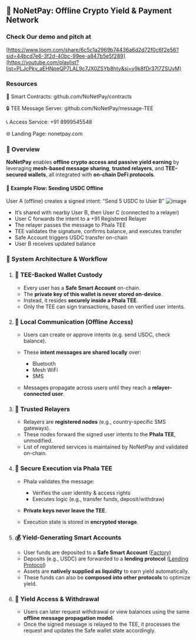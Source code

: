 
## 📡 NoNetPay: Offline Crypto Yield & Payment Network


### Check Our demo and pitch at
[https://www.loom.com/share/6c5c1a2969b74436a6d2d72f0c6f2e56?sid=44bcd7e6-3f2d-40bc-99ee-a847b5e5f289](https://youtube.com/playlist?list=PLJcPkv_aEHNpeQP7LAL9c7JX0ZSYb8hty&si=y9k8fDr37l7ZSUvM) 

### Resources
🔗 Smart Contracts: github.com/NoNetPay/contracts

🔒 TEE Message Server: github.com/NoNetPay/message-TEE

📞 Access Service: +91 8999545548

🌐 Landing Page: nonetpay.com

### 🔧 Overview

**NoNetPay** enables **offline crypto access and passive yield earning** by leveraging **mesh-based message sharing**, **trusted relayers**, and **TEE-secured wallets**, all integrated with **on-chain DeFi protocols**.

#### 🧬 Example Flow: Sending USDC Offline
User A (offline) creates a signed intent:
“Send 5 USDC to User B”
![image](https://github.com/user-attachments/assets/4c607b27-dad5-4dab-bcab-c05c9a6608f8)

- It’s shared with nearby User B, then User C (connected to a relayer)
- User C forwards the intent to a +91 Registered Relayer
- The relayer passes the message to Phala TEE
- TEE validates the signature, confirms balance, and executes transfer
- Safe Account triggers USDC transfer on-chain
- User B receives updated balance


### 🧩 System Architecture & Workflow

1. ### 🔐 TEE-Backed Wallet Custody

   * Every user has a **Safe Smart Account** on-chain.
   * The **private key of this wallet is never stored on-device**.
   * Instead, it resides **securely inside a Phala TEE**.
   * Only the TEE can sign transactions, based on verified user intents.

2. ### 📲 Local Communication (Offline Access)

   * Users can create or approve intents (e.g. send USDC, check balance).
   * These **intent messages are shared locally** over:

     * Bluetooth
     * Mesh WiFi
     * SMS
   * Messages propagate across users until they reach a **relayer-connected user**.

3. ### 🔁 Trusted Relayers

   * Relayers are **registered nodes** (e.g., country-specific SMS gateways).
   * These nodes forward the signed user intents to the **Phala TEE**, unmodified.
   * List of registered services is maintained by NoNetPay and validated on-chain.

4. ### 🧠 Secure Execution via Phala TEE

   * Phala validates the message:

     * Verifies the user identity & access rights
     * Executes logic (e.g., transfer funds, deposit/withdraw)
   * **Private keys never leave the TEE**.
   * Execution state is stored in **encrypted storage**.

5. ### 💰 Yield-Generating Smart Accounts

   * User funds are deposited to a **Safe Smart Account**
     ([Factory](https://pharosscan.xyz/address/0x3a689E0bB15655Dd71312AaD8BB734c434193F3b))
   * Deposits (e.g., USDC) are forwarded to a **lending protocol**
     ([Lending Protocol](https://pharosscan.xyz/address/0x0cdc955265276C912824750C66900FFe66cbE17f))
   * Assets are **natively supplied as liquidity** to earn yield automatically.
   * These funds can also be **composed into other protocols** to optimize yield.

6. ### 🔄 Yield Access & Withdrawal

   * Users can later request withdrawal or view balances using the same **offline message propagation model**.
   * Once the signed message is relayed to the TEE, it processes the request and updates the Safe wallet state accordingly.

